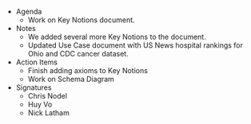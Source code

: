 * Agenda
    * Work on Key Notions document.
* Notes
    * We added several more Key Notions to the document.
    * Updated Use Case document with US News hospital rankings for Ohio and CDC cancer dataset.
* Action Items
    * Finish adding axioms to Key Notions
    * Work on Schema Diagram
* Signatures
    *  Chris Nodel
    *  Huy Vo
    *  Nick Latham
